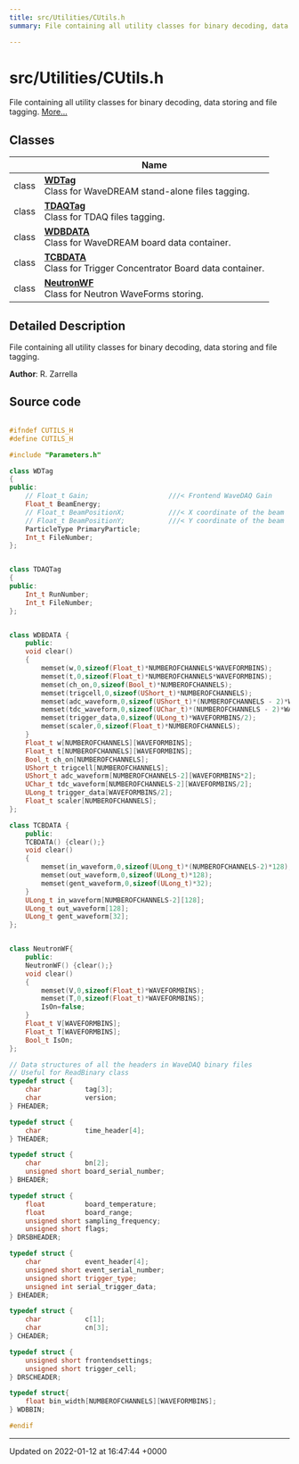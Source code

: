 ```yaml
---
title: src/Utilities/CUtils.h
summary: File containing all utility classes for binary decoding, data storing and file tagging. 

---
```


# src/Utilities/CUtils.h

File containing all utility classes for binary decoding, data storing and file tagging.  [More...](#detailed-description)

## Classes

|                | Name           |
| -------------- | -------------- |
| class | **[WDTag](/Classes/classWDTag.md)** <br>Class for WaveDREAM stand-alone files tagging.  |
| class | **[TDAQTag](/Classes/classTDAQTag.md)** <br>Class for TDAQ files tagging.  |
| class | **[WDBDATA](/Classes/classWDBDATA.md)** <br>Class for WaveDREAM board data container.  |
| class | **[TCBDATA](/Classes/classTCBDATA.md)** <br>Class for Trigger Concentrator Board data container.  |
| class | **[NeutronWF](/Classes/classNeutronWF.md)** <br>Class for Neutron WaveForms storing.  |

## Detailed Description

File containing all utility classes for binary decoding, data storing and file tagging. 

**Author**: R. Zarrella 



## Source code

```cpp

#ifndef CUTILS_H
#define CUTILS_H

#include "Parameters.h"

class WDTag
{
public:
    // Float_t Gain;                    ///< Frontend WaveDAQ Gain
    Float_t BeamEnergy;                 
    // Float_t BeamPositionX;           ///< X coordinate of the beam
    // Float_t BeamPositionY;           ///< Y coordinate of the beam
    ParticleType PrimaryParticle;       
    Int_t FileNumber;                   
};


class TDAQTag
{
public:
    Int_t RunNumber;        
    Int_t FileNumber;       
};


class WDBDATA {
    public:
    void clear()
    {
        memset(w,0,sizeof(Float_t)*NUMBEROFCHANNELS*WAVEFORMBINS);
        memset(t,0,sizeof(Float_t)*NUMBEROFCHANNELS*WAVEFORMBINS);
        memset(ch_on,0,sizeof(Bool_t)*NUMBEROFCHANNELS);
        memset(trigcell,0,sizeof(UShort_t)*NUMBEROFCHANNELS);
        memset(adc_waveform,0,sizeof(UShort_t)*(NUMBEROFCHANNELS - 2)*WAVEFORMBINS*2);
        memset(tdc_waveform,0,sizeof(UChar_t)*(NUMBEROFCHANNELS - 2)*WAVEFORMBINS/2);
        memset(trigger_data,0,sizeof(ULong_t)*WAVEFORMBINS/2);
        memset(scaler,0,sizeof(Float_t)*NUMBEROFCHANNELS);
    }
    Float_t w[NUMBEROFCHANNELS][WAVEFORMBINS];                  
    Float_t t[NUMBEROFCHANNELS][WAVEFORMBINS];                  
    Bool_t ch_on[NUMBEROFCHANNELS];                             
    UShort_t trigcell[NUMBEROFCHANNELS];                        
    UShort_t adc_waveform[NUMBEROFCHANNELS-2][WAVEFORMBINS*2];  
    UChar_t tdc_waveform[NUMBEROFCHANNELS-2][WAVEFORMBINS/2];   
    ULong_t trigger_data[WAVEFORMBINS/2];                       
    Float_t scaler[NUMBEROFCHANNELS];                           
};

class TCBDATA {
    public:
    TCBDATA() {clear();}
    void clear()
    {
        memset(in_waveform,0,sizeof(ULong_t)*(NUMBEROFCHANNELS-2)*128);
        memset(out_waveform,0,sizeof(ULong_t)*128);
        memset(gent_waveform,0,sizeof(ULong_t)*32);
    }
    ULong_t in_waveform[NUMBEROFCHANNELS-2][128];   
    ULong_t out_waveform[128];                      
    ULong_t gent_waveform[32];                      
};


class NeutronWF{
    public:
    NeutronWF() {clear();}
    void clear()
    {
        memset(V,0,sizeof(Float_t)*WAVEFORMBINS);
        memset(T,0,sizeof(Float_t)*WAVEFORMBINS);
        IsOn=false;
    }
    Float_t V[WAVEFORMBINS];    
    Float_t T[WAVEFORMBINS];    
    Bool_t IsOn;                
};

// Data structures of all the headers in WaveDAQ binary files
// Useful for ReadBinary class
typedef struct {
    char           tag[3];
    char           version;
} FHEADER;

typedef struct {
    char           time_header[4];
} THEADER;

typedef struct {
    char           bn[2];
    unsigned short board_serial_number;
} BHEADER;

typedef struct {
    float          board_temperature;
    float          board_range;
    unsigned short sampling_frequency;
    unsigned short flags;
} DRSBHEADER;

typedef struct {
    char           event_header[4];
    unsigned short event_serial_number;
    unsigned short trigger_type;
    unsigned int serial_trigger_data;
} EHEADER;

typedef struct {
    char           c[1];
    char           cn[3];
} CHEADER;

typedef struct {
    unsigned short frontendsettings;
    unsigned short trigger_cell;
} DRSCHEADER;

typedef struct{
    float bin_width[NUMBEROFCHANNELS][WAVEFORMBINS];
} WDBBIN;

#endif
```


-------------------------------

Updated on 2022-01-12 at 16:47:44 +0000
